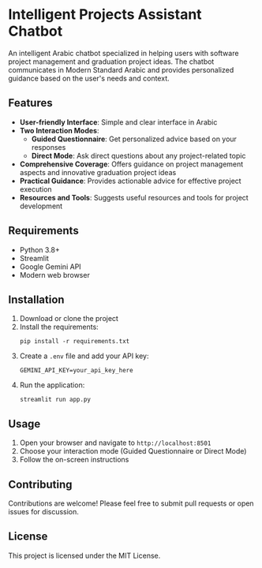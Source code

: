 # Intelligent Projects Assistant Chatbot

An intelligent Arabic chatbot specialized in helping users with software project management and graduation project ideas. The chatbot communicates in Modern Standard Arabic and provides personalized guidance based on the user's needs and context.

## Features

- **User-friendly Interface**: Simple and clear interface in Arabic
- **Two Interaction Modes**:
  - **Guided Questionnaire**: Get personalized advice based on your responses
  - **Direct Mode**: Ask direct questions about any project-related topic
- **Comprehensive Coverage**: Offers guidance on project management aspects and innovative graduation project ideas
- **Practical Guidance**: Provides actionable advice for effective project execution
- **Resources and Tools**: Suggests useful resources and tools for project development

## Requirements

- Python 3.8+
- Streamlit
- Google Gemini API
- Modern web browser

## Installation

1. Download or clone the project
2. Install the requirements:
   ```
   pip install -r requirements.txt
   ```
3. Create a `.env` file and add your API key:
   ```
   GEMINI_API_KEY=your_api_key_here
   ```
4. Run the application:
   ```
   streamlit run app.py
   ```

## Usage

1. Open your browser and navigate to `http://localhost:8501`
2. Choose your interaction mode (Guided Questionnaire or Direct Mode)
3. Follow the on-screen instructions

## Contributing

Contributions are welcome! Please feel free to submit pull requests or open issues for discussion.

## License

This project is licensed under the MIT License. 